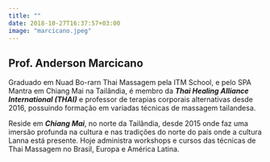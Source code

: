 ```yaml
---
title: ""
date: 2018-10-27T16:37:57+03:00
image: "marcicano.jpeg"
---
```


## Prof. Anderson Marcicano
Graduado em Nuad Bo-rarn Thai Massagem pela ITM School, e pelo SPA Mantra em Chiang Mai na Tailândia, é membro da ***Thai Healing Alliance International (THAI)*** e professor de terapias corporais alternativas desde 2016, possuindo formação em variadas técnicas de massagem tailandesa.

Reside em ***Chiang Mai***, no norte da Tailândia, desde 2015 onde faz uma imersão profunda na cultura e nas tradições do norte do país onde a cultura Lanna está presente.
Hoje administra workshops e cursos das técnicas de Thai Massagem no Brasil, Europa e América Latina.

